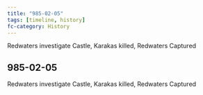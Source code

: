 ```yaml
---
title: "985-02-05"
tags: [timeline, history]
fc-category: History
---
```

<span class='ob-timelines'
	data-date='985-02-05-00'
	data-title='History'
	data-class='orange'> Redwaters investigate Castle, Karakas killed, Redwaters Captured </span>
## 985-02-05
Redwaters investigate Castle, Karakas killed, Redwaters Captured

